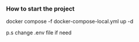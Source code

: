 ### How to start the project
docker compose -f docker-compose-local.yml up -d

p.s change .env file if need 
